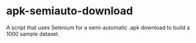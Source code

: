 # apk-semiauto-download
A script that uses Selenium for a semi-automatic .apk download to build a 1000 sample dataset.
